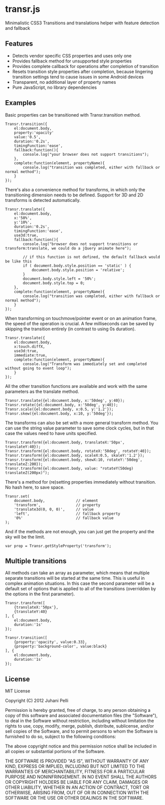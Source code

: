 transr.js
=========

Minimalistic CSS3 Transitions and translations helper with feature detection and fallback


Features
--------

  * Detects vendor specific CSS properties and uses only one
  * Provides fallback method for unsupported style properties
  * Provides complete callback for operations after completion of transition
  * Resets transition style properties after completion, because lingering transition
    settings tend to cause issues in some Android devices
  * Transparent, no additional layer of property names
  * Pure JavaScript, no library dependencies


Examples
--------

Basic properties can be transitioned with Transr.transition method.

    Transr.transition({
        el:document.body,
        property:'opacity'
        value:'0.5',
        duration:'0.2s',
        timingFunction:'ease',
        fallback:function(){
            console.log("your browser does not support transitions");
        },
        complete:function(element, propertyName){
            console.log("transition was completed, either with fallback or normal method");
        }
    });

There's also a convenience method for transforms, in which only the transitioning dimension needs to be defined. Support for 3D and 2D transforms is detected automatically.

    Transr.translate({
        el:document.body,
        x:'50%',
        y:'10%',
        duration:'0.2s',
        timingFunction:'ease',
        use3d:true,
        fallback:function(){
            console.log("browser does not support transitions or transform:translate, we could do a jQuery animate here");

            // if this function is not defined, the default fallback would be like this
            if ( document.body.style.position == 'static' ) {
                document.body.style.position = 'relative';
            }
            document.body.style.left = '50%';
            document.body.style.top = 0;
        },
        complete:function(element, propertyName){
            console.log("transition was completed, either with fallback or normal method");
        }
    });

When transforming on touchmove/pointer event or on an animation frame, the speed of the operation is crucial. A few milliseconds can be saved by skipping the transition entirely (in contrast to using 0s duration).

    Transr.translate({
        el:document.body,
        x:touch.diffX,
        use3d:true,
        immediate:true,
        complete:function(element, propertyName){
            console.log("Transform was immediately set and completed without going to event loop");
        }
    });

All the other transition functions are available and work with the same parameters as the translate method.

    Transr.translate({el:document.body, x:'50deg', y:40});
    Transr.rotate({el:document.body, x:'50deg', y:40});
    Transr.scale({el:document.body, x:0.5, y:'1.2'});
    Transr.skew({el:document.body, x:10, y:'50deg'});

The transforms can also be set with a more general transform method. You can use the string value parameter to save some clock cycles, but in that case the values need to have units specified.

    Transr.transform({el:document.body, translateX:'50px', translateY:40});
    Transr.transform({el:document.body, rotateX:'50deg', rotateY:40});
    Transr.transform({el:document.body, scaleX:0.5, skaleY:'1.2'});
    Transr.transform({el:document.body, skewX:10, rotateY:'50deg', translateZ:200});
    Transr.transform({el:document.body, value: "rotateY(50deg) translateZ(200px)");


There's a method for (re)setting properties immediately without transition. No hash here, to save space.

    Transr.set(
        document.body,              // element
        'transform',                // property
        'translate3d(0, 0, 0)',     // value
        'left',                     // fallback property
        '0%'                        // fallback value
    );

And if the methods are not enough, you can just get the property and the sky will be the limit.

    var prop = Transr.getStyleProperty('transform');


Multiple transitions
--------------------

All methods can take an array as parameter, which means that multiple separate transitions will be started at the same time. This is useful in complex animation situations. In this case the second parameter will be a default set of options that is applied to all of the transitions (overridden by the options in the first parameter).

    Transr.transform([
        {translateX:'50px'},
        {translateY:40}
    ], {
        el:document.body,
        duration:'1s'
    });

    Transr.transition([
        {property:'opacity', value:0.33},
        {property:'background-color', value:black}
    ], {
        el:document.body,
        duration:'1s'
    });


License
-------

MIT License

Copyright (C) 2012 Juhani Pelli

Permission is hereby granted, free of charge, to any person obtaining a copy of this software and associated documentation files (the "Software"), to deal in the Software without restriction, including without limitation the rights to use, copy, modify, merge, publish, distribute, sublicense, and/or sell copies of the Software, and to permit persons to whom the Software is furnished to do so, subject to the following conditions:

The above copyright notice and this permission notice shall be included in all copies or substantial portions of the Software.

THE SOFTWARE IS PROVIDED "AS IS", WITHOUT WARRANTY OF ANY KIND, EXPRESS OR IMPLIED, INCLUDING BUT NOT LIMITED TO THE WARRANTIES OF MERCHANTABILITY, FITNESS FOR A PARTICULAR PURPOSE AND NONINFRINGEMENT. IN NO EVENT SHALL THE AUTHORS OR COPYRIGHT HOLDERS BE LIABLE FOR ANY CLAIM, DAMAGES OR OTHER LIABILITY, WHETHER IN AN ACTION OF CONTRACT, TORT OR OTHERWISE, ARISING FROM, OUT OF OR IN CONNECTION WITH THE SOFTWARE OR THE USE OR OTHER DEALINGS IN THE SOFTWARE.
